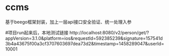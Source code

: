 # ccms
基于beego框架封装，加上一层api接口安全验证、统一处理入参

#项目run起来后，本地测试链接
http://localhost:8080/v2/person/get/?appVersion=3.1.0&platform=ios&requestId=592385239&signature=157541d3b4a43675f00a3cf3707603697dea73d2&timestamp=1458289047&userId=10001
